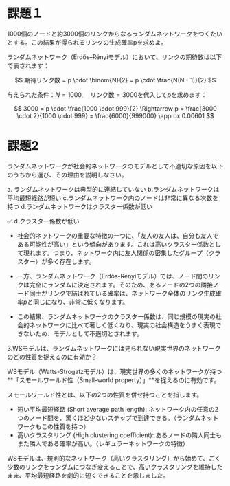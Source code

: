 # 課題１
1000個のノードと約3000個のリンクからなるランダムネットワークをつくたいとする。この結果が得られるリンクの生成確率pを求めよ。

ランダムネットワーク（Erdős–Rényiモデル）において、リンクの期待数は以下で表されます：

$$
期待リンク数 = p \cdot \binom{N}{2} = p \cdot \frac{N(N - 1)}{2}
$$

与えられた条件：$N = 1000,\quad \text{リンク数} = 3000$を代入して$p$を求めます：

$$
3000 = p \cdot \frac{1000 \cdot 999}{2}
\Rightarrow p = \frac{3000 \cdot 2}{1000 \cdot 999}
= \frac{6000}{999000}
\approx 0.00601
$$

# 課題2

ランダムネットワークが社会的ネットワークのモデルとして不適切な原因を以下のうちから選び、その理由を説明しなさい。

a. ランダムネットワークは典型的に連結していない
b.ランダムネットワークは平均最短経路が短い
c.ランダムネットワーク内のノードは非常に異なる次数を持つ
d.ランダムネットワークはクラスター係数が低い

✅ d.クラスター係数が低い

- 社会的ネットワークの重要な特徴の一つに、「友人の友人は、自分も友人である可能性が高い」という傾向があります。これは高いクラスター係数として現れます。つまり、ネットワーク内に友人関係の密集したグループ（クラスター）が多く存在します。

- 一方、ランダムネットワーク（Erdős-Rényiモデル）では、ノード間のリンクは完全にランダムに決定されます。そのため、あるノードの2つの隣接ノード同士がリンクで結ばれている確率は、ネットワーク全体のリンク生成確率$p$と同じになり、非常に低くなります。

- この結果、ランダムネットワークのクラスター係数は、同じ規模の現実の社会的ネットワークに比べて著しく低くなり、現実の社会構造をうまく表現できないため、モデルとして不適切とされます。

3.WSモデルは、ランダムネットワークには見られない現実世界のネットワークのどの性質を捉えるのに有効か？

WSモデル（Watts-Strogatzモデル）は、現実世界の多くのネットワークが持つ**「スモールワールド性（Small-world property）」**を捉えるのに有効です。

スモールワールド性とは、以下の2つの性質を併せ持つことを指します。

- 短い平均最短経路 (Short average path length): ネットワーク内の任意の2つのノード間を、驚くほど少ないステップで到達できる。（ランダムネットワークもこの性質を持つ）
- 高いクラスタリング (High clustering coefficient): あるノードの隣人同士もまた隣人である確率が高い。（レギュラーネットワークの特徴）

WSモデルは、規則的なネットワーク（高いクラスタリング）から始めて、ごく少数のリンクをランダムにつなぎ変えることで、高いクラスタリングを維持したまま、平均最短経路を劇的に短くできることを示しました。